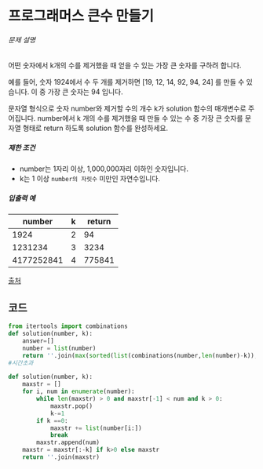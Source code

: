 # 프로그래머스 큰수 만들기



###### 문제 설명

어떤 숫자에서 k개의 수를 제거했을 때 얻을 수 있는 가장 큰 숫자를 구하려 합니다.

예를 들어, 숫자 1924에서 수 두 개를 제거하면 [19, 12, 14, 92, 94, 24] 를 만들 수 있습니다. 이 중 가장 큰 숫자는 94 입니다.

문자열 형식으로 숫자 number와 제거할 수의 개수 k가 solution 함수의 매개변수로 주어집니다. number에서 k 개의 수를 제거했을 때 만들 수 있는 수 중 가장 큰 숫자를 문자열 형태로 return 하도록 solution 함수를 완성하세요.

##### 제한 조건

- number는 1자리 이상, 1,000,000자리 이하인 숫자입니다.
- k는 1 이상 `number의 자릿수` 미만인 자연수입니다.

##### 입출력 예

| number     | k    | return |
| ---------- | ---- | ------ |
| 1924       | 2    | 94     |
| 1231234    | 3    | 3234   |
| 4177252841 | 4    | 775841 |

[출처](http://hsin.hr/coci/archive/2011_2012/contest4_tasks.pdf)

## 코드

```python
from itertools import combinations
def solution(number, k):
    answer=[]
    number = list(number)
    return ''.join(max(sorted(list(combinations(number,len(number)-k)), key=lambda x:(number.index(x[0]),number.index(x[1])))))
#시간초과
```

```python
def solution(number, k):
    maxstr = []
    for i, num in enumerate(number):
        while len(maxstr) > 0 and maxstr[-1] < num and k > 0:
            maxstr.pop()
            k-=1
        if k ==0:
            maxstr += list(number[i:])
            break
        maxstr.append(num)
    maxstr = maxstr[:-k] if k>0 else maxstr
    return ''.join(maxstr)
```

